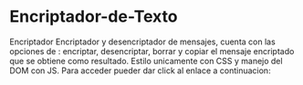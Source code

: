 # Encriptador-de-Texto
Encriptador Encriptador y desencriptador de mensajes, cuenta con las opciones de : encriptar, desencriptar, borrar y copiar el mensaje encriptado que se obtiene como resultado.  Estilo unicamente con CSS y manejo del DOM con JS.  Para acceder pueder dar click al enlace a continuacion:
